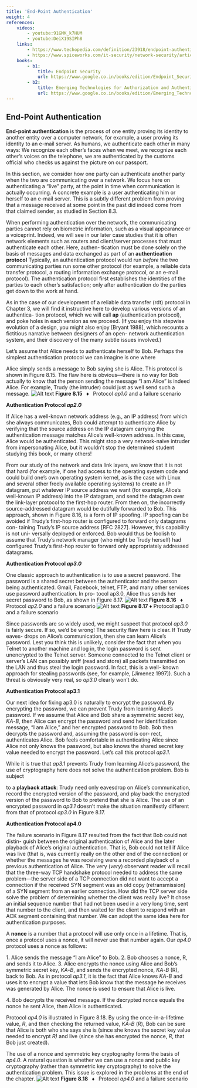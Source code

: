 ```yaml
---
title: 'End-Point Authentication'
weight: 4
references:
    videos:
        - youtube:91GMK_k7HUM
        - youtube:DeiX19SIPh8
    links:
        - https://www.techopedia.com/definition/23918/endpoint-authentication
        - https://www.spiceworks.com/it-security/network-security/articles/what-is-endpoint-encryption/
    books:
        - b1:
            title: Endpoint Security
            url: https://www.google.co.in/books/edition/Endpoint_Security/oBgNPOk2kw8C?hl=en&gbpv=0
        - b2:
            title: Emerging Technologies for Authorization and Authentication
            url: https://www.google.co.in/books/edition/Emerging_Technologies_for_Authorization/0DZZEAAAQBAJ?hl=en&gbpv=0
---
```


## End-Point Authentication

**End-point authentication** is the process of one entity proving its identity to another entity over a computer network, for example, a user proving its identity to an e-mail server. As humans, we authenticate each other in many ways: We recognize each other’s faces when we meet, we recognize each other’s voices on the telephone, we are authenticated by the customs official who checks us against the picture on our passport.

In this section, we consider how one party can authenticate another party when the two are communicating over a network. We focus here on authenticating a “live” party, at the point in time when communication is actually occurring. A concrete example is a user authenticating him or herself to an e-mail server. This is a subtly different problem from proving that a message received at some point in the past did indeed come from that claimed sender, as studied in Section 8.3.

When performing authentication over the network, the communicating parties cannot rely on biometric information, such as a visual appearance or a voiceprint. Indeed, we will see in our later case studies that it is often network elements such as routers and client/server processes that must authenticate each other. Here, authen- tication must be done solely on the basis of messages and data exchanged as part of an **authentication protocol** Typically, an authentication protocol would run _before_ the two communicating parties run some other protocol (for example, a reliable data transfer protocol, a routing information exchange protocol, or an e-mail protocol). The authentication protocol first establishes the identities of the parties to each other’s satisfaction; only after authentication do the parties get down to the work at hand.

As in the case of our development of a reliable data transfer (rdt) protocol in Chapter 3, we will find it instructive here to develop various versions of an authentica- tion protocol, which we will call **ap** (authentication protocol), and poke holes in each version as we proceed. (If you enjoy this stepwise evolution of a design, you might also enjoy [Bryant 1988], which recounts a fictitious narrative between designers of an open- network authentication system, and their discovery of the many subtle issues involved.)

Let’s assume that Alice needs to authenticate herself to Bob. Perhaps the simplest authentication protocol we can imagine is one where

Alice simply sends a message to Bob saying she is Alice. This protocol is shown in Figure 8.15. The flaw here is obvious—there is no way for Bob actually to know that the person sending the message “I am Alice” is indeed Alice. For example, Trudy (the intruder) could just as well send such a message.
![Alt text](image-18.png)
**Figure 8.15**  ♦  Protocol _ap1.0_ and a failure scenario

**Authentication Protocol _ap2.0_**

If Alice has a well-known network address (e.g., an IP address) from which she always communicates, Bob could attempt to authenticate Alice by verifying that the source address on the IP datagram carrying the authentication message matches Alice’s well-known address. In this case, Alice would be authenticated. This might stop a very network-naive intruder from impersonating Alice, but it wouldn’t stop the determined student studying this book, or many others!

From our study of the network and data link layers, we know that it is not that hard (for example, if one had access to the operating system code and could build one’s own operating system kernel, as is the case with Linux and several other freely available operating systems) to create an IP datagram, put whatever IP source address we want (for example, Alice’s well-known IP address) into the IP datagram, and send the datagram over the link-layer protocol to the first-hop router. From then on, the incorrectly source-addressed datagram would be dutifully forwarded to Bob. This approach, shown in Figure 8.16, is a form of IP spoofing. IP spoofing can be avoided if Trudy’s first-hop router is configured to forward only datagrams con- taining Trudy’s IP source address [RFC 2827]. However, this capability is not uni- versally deployed or enforced. Bob would thus be foolish to assume that Trudy’s network manager (who might be Trudy herself) had configured Trudy’s first-hop router to forward only appropriately addressed datagrams.

**Authentication Protocol _ap3.0_**

One classic approach to authentication is to use a secret password. The password is a shared secret between the authenticator and the person being authenticated. Gmail, Facebook, telnet, FTP, and many other services use password authentication. In pro- tocol ap3.0, Alice thus sends her secret password to Bob, as shown in Figure 8.17.
![Alt text](image-19.png)
**Figure 8.16**  ♦  Protocol _ap2.0_ and a failure scenario
![Alt text](image-50.png)
**Figure 8.17** ♦ Protocol ap3.0 and a failure scenario

Since passwords are so widely used, we might suspect that protocol _ap3.0_ is fairly secure. If so, we’d be wrong! The security flaw here is clear. If Trudy eaves- drops on Alice’s communication, then she can learn Alice’s password. Lest you think this is unlikely, consider the fact that when you Telnet to another machine and log in, the login password is sent unencrypted to the Telnet server. Someone connected to the Telnet client or server’s LAN can possibly sniff (read and store) all packets transmitted on the LAN and thus steal the login password. In fact, this is a well- known approach for stealing passwords (see, for example, [Jimenez 1997]). Such a threat is obviously very real, so _ap3.0_ clearly won’t do.

**Authentication Protocol ap3.1**

Our next idea for fixing ap3.0 is naturally to encrypt the password. By encrypting the password, we can prevent Trudy from learning Alice’s password. If we assume that Alice and Bob share a symmetric secret key, _KA_\-_B_, then Alice can encrypt the password and send her identification message, “I am Alice,” and her encrypted password to Bob. Bob then decrypts the password and, assuming the password is cor- rect, authenticates Alice. Bob feels comfortable in authenticating Alice since Alice not only knows the password, but also knows the shared secret key value needed to encrypt the password. Let’s call this protocol _ap3.1_.

While it is true that _ap3.1_ prevents Trudy from learning Alice’s password, the use of cryptography here does not solve the authentication problem. Bob is subject

to a **playback attack**: Trudy need only eavesdrop on Alice’s communication, record the encrypted version of the password, and play back the encrypted version of the password to Bob to pretend that she is Alice. The use of an encrypted password in _ap3.1_ doesn’t make the situation manifestly different from that of protocol _ap3.0_ in Figure 8.17.

**Authentication Protocol ap4.0**

The failure scenario in Figure 8.17 resulted from the fact that Bob could not distin- guish between the original authentication of Alice and the later playback of Alice’s original authentication. That is, Bob could not tell if Alice was live (that is, was currently really on the other end of the connection) or whether the messages he was receiving were a recorded playback of a previous authentication of Alice. The very (_very_) observant reader will recall that the three-way TCP handshake protocol needed to address the same problem—the server side of a TCP connection did not want to accept a connection if the received SYN segment was an old copy (retransmission) of a SYN segment from an earlier connection. How did the TCP server side solve the problem of determining whether the client was really live? It chose an initial sequence number that had not been used in a very long time, sent that number to the client, and then waited for the client to respond with an ACK segment containing that number. We can adopt the same idea here for authentication purposes.

A **nonce** is a number that a protocol will use only once in a lifetime. That is, once a protocol uses a nonce, it will never use that number again. Our _ap4.0_ protocol uses a nonce as follows:

1\. Alice sends the message “I am Alice” to Bob. 
2\. Bob chooses a nonce, R, and sends it to Alice. 
3\. Alice encrypts the nonce using Alice and Bob’s symmetric secret key, _KA_\-_B_, and sends the encrypted nonce, _KA_\-_B_ (R), back to Bob. As in protocol _ap3.1_, it is the fact that Alice knows _KA_\-_B_ and uses it to encrypt a value that lets Bob know that the message he receives was generated by Alice. The nonce is used to ensure that Alice is live.

4\. Bob decrypts the received message. If the decrypted nonce equals the nonce he sent Alice, then Alice is authenticated.

Protocol _ap4.0_ is illustrated in Figure 8.18. By using the once-in-a-lifetime value, _R_, and then checking the returned value, _KA_\-_B_ (_R_), Bob can be sure that Alice is both who she says she is (since she knows the secret key value needed to encrypt _R)_ and live (since she has encrypted the nonce, _R_, that Bob just created).

The use of a nonce and symmetric key cryptography forms the basis of _ap4.0_. A natural question is whether we can use a nonce and public key cryptography (rather than symmetric key cryptography) to solve the authentication problem. This issue is explored in the problems at the end of the chapter.
![Alt text](image-21.png)
**Figure 8.18**  ♦  Protocol _ap4.0_ and a failure scenario

